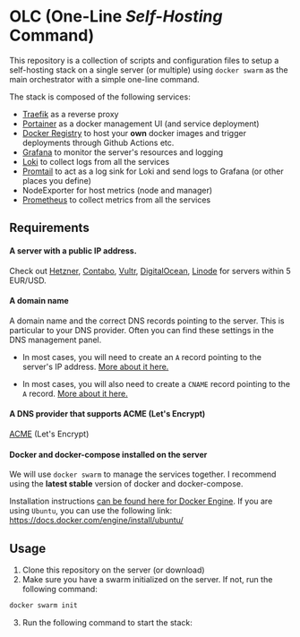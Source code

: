 # OLC (One-Line _Self-Hosting_ Command)


This repository is a collection of scripts and configuration files to setup a self-hosting stack on a single server (or multiple) using `docker swarm` as the main orchestrator with a simple one-line command.

The stack is composed of the following services:
- [Traefik](https://traefik.io/) as a reverse proxy
- [Portainer](https://www.portainer.io/) as a docker management UI (and service deployment)
- [Docker Registry](https://hub.docker.com/_/registry) to host your **own** docker images and trigger deployments through Github Actions etc.
- [Grafana](https://grafana.com/docs/grafana/latest/setup-grafana/installation/docker/) to monitor the server's resources and logging
- [Loki](https://grafana.com/docs/loki/latest/get-started/overview/) to collect logs from all the services
- [Promtail](https://grafana.com/docs/loki/latest/send-data/promtail/installation/) to act as a log sink for Loki and send logs to Grafana (or other places you define)
- NodeExporter for host metrics (node and manager)
- [Prometheus](https://prometheus.io/docs/prometheus/latest/installation/) to collect metrics from all the services


## Requirements

#### A server with a public IP address. 

Check out [Hetzner](https://www.hetzner.com/), [Contabo](https://contabo.com/en/), [Vultr](https://www.vultr.com/), [DigitalOcean](https://www.digitalocean.com/), [Linode](https://www.linode.com/) for servers within 5 EUR/USD.

#### A domain name
A domain name and the correct DNS records pointing to the server. This is particular to your DNS provider.  Often you can find these settings in the DNS management panel.

* In most cases, you will need to create an `A` record pointing to the server's IP address. [More about it here.](https://www.cloudflare.com/learning/dns/dns-records/dns-a-record/)

* In most cases, you will also need to create a `CNAME` record pointing to the `A` record. [More about it here.](https://www.cloudflare.com/learning/dns/dns-records/dns-cname-record/)

#### A DNS provider that supports ACME (Let's Encrypt)

[ACME](https://en.wikipedia.org/wiki/Automated_Certificate_Management_Environment) (Let's Encrypt)

#### Docker and docker-compose installed on the server 

We will use `docker swarm` to manage the services together. I recommend using the **latest stable** version of docker and docker-compose.

Installation instructions [can be found here for Docker Engine](https://docs.docker.com/engine/install/). 
If you are using `Ubuntu`, you can use the following link: https://docs.docker.com/engine/install/ubuntu/

## Usage

1. Clone this repository on the server (or download)
2. Make sure you have a swarm initialized on the server. If not, run the following command:

```bash
docker swarm init
```

3. Run the following command to start the stack:

